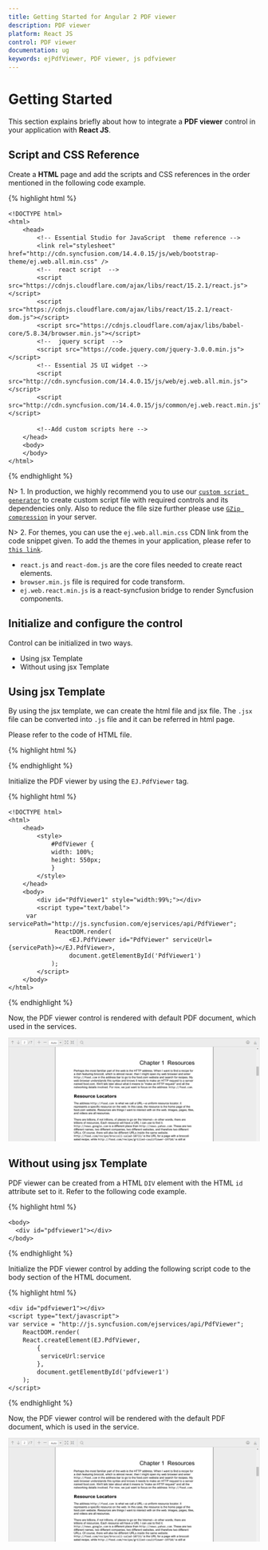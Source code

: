 ```yaml
---
title: Getting Started for Angular 2 PDF viewer
description: PDF viewer 
platform: React JS
control: PDF viewer
documentation: ug
keywords: ejPdfViewer, PDF viewer, js pdfviewer
---
```


# Getting Started

This section explains briefly about how to integrate a **PDF viewer** control in your application with **React JS**.

## Script and CSS Reference

Create a **HTML** page and add the scripts and CSS references in the order mentioned in the following code example.

{% highlight html %}

    <!DOCTYPE html>
    <html>
        <head>
            <!-- Essential Studio for JavaScript  theme reference -->
            <link rel="stylesheet" href="http://cdn.syncfusion.com/14.4.0.15/js/web/bootstrap-theme/ej.web.all.min.css" />           
            <!--  react script  -->
            <script src="https://cdnjs.cloudflare.com/ajax/libs/react/15.2.1/react.js"></script>
            <script src="https://cdnjs.cloudflare.com/ajax/libs/react/15.2.1/react-dom.js"></script>
            <script src="https://cdnjs.cloudflare.com/ajax/libs/babel-core/5.8.34/browser.min.js"></script>
            <!--  jquery script  -->
            <script src="https://code.jquery.com/jquery-3.0.0.min.js"></script>
            <!-- Essential JS UI widget -->    
            <script src="http://cdn.syncfusion.com/14.4.0.15/js/web/ej.web.all.min.js"></script>
            <script src="http://cdn.syncfusion.com/14.4.0.15/js/common/ej.web.react.min.js"></script>

            <!--Add custom scripts here -->
        </head>
        <body>
        </body>
    </html>

{% endhighlight %}

N> 1. In production, we highly recommend you to use our [`custom script generator`](http://help.syncfusion.com/js/custom-script-generator) to create custom script file with required controls and its dependencies only. Also to reduce the file size further please use [`GZip compression`](https://developers.google.com/web/fundamentals/performance/optimizing-content-efficiency/optimize-encoding-and-transfer?hl=en) in your server.

N> 2. For themes, you can use the `ej.web.all.min.css` CDN link from the code snippet given. To add the themes in your application, please refer to [`this link`](http://help.syncfusion.com/js/theming-in-essential-javascript-components).

* `react.js` and `react-dom.js` are the core files needed to create react elements.
* `browser.min.js` file is required for code transform.
* `ej.web.react.min.js`  is a react-syncfusion bridge to render Syncfusion components.


## Initialize and configure the control

Control can be initialized in two ways.

 * Using jsx Template
 * Without using jsx Template
 
## Using jsx Template

By using the jsx template, we can create the html file and jsx file. The `.jsx` file can be converted into `.js` file and it can be referred in html page.

Please refer to the code of HTML file.

{% highlight html %}

<div id="pdfviewercntl"></div>
<script src="app/pdfviewer/default.js"></script>

{% endhighlight %}

Initialize the PDF viewer by using the `EJ.PdfViewer` tag.

{% highlight html %}

    <!DOCTYPE html>
    <html>
        <head>
            <style>
                #PdfViewer {
                width: 100%;
                height: 550px;
                }
            </style>
        </head>
        <body>
            <div id="PdfViewer1" style="width:99%;"></div>
            <script type="text/babel">
		 var servicePath="http://js.syncfusion.com/ejservices/api/PdfViewer";
                 ReactDOM.render(
                     <EJ.PdfViewer id="PdfViewer" serviceUrl={servicePath}></EJ.PdfViewer>,
                     document.getElementById('PdfViewer1')
                );  
            </script>
        </body>
    </html>

{% endhighlight %}

Now, the PDF viewer control is rendered with default PDF document, which used in the services.

![](getting-started_images/pdfviewer.png)


## Without using jsx Template

PDF viewer can be created from a HTML `DIV` element with the HTML `id` attribute set to it. Refer to the following code example.

{% highlight html %}

    <body>
      <div id="pdfviewer1"></div>
    </body>

{% endhighlight %}

Initialize the PDF viewer control by adding the following script code to the body section of the HTML document.

{% highlight html %}

    <div id="pdfviewer1"></div>
    <script type="text/javascript">
	var service = "http://js.syncfusion.com/ejservices/api/PdfViewer";
        ReactDOM.render(
        React.createElement(EJ.PdfViewer,
            {
			 serviceUrl:service
            },
            document.getElementById('pdfviewer1')
        );        
    </script>

{% endhighlight %}

Now, the PDF viewer control will be rendered with the default PDF document, which is used in the service.

![](getting-started_images/pdfviewer.png)

